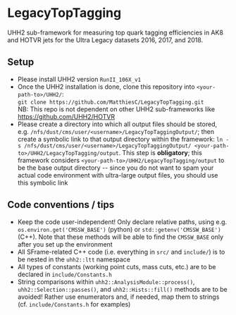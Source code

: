 # LegacyTopTagging

UHH2 sub-framework for measuring top quark tagging efficiencies in AK8 and HOTVR jets for the Ultra Legacy datasets 2016, 2017, and 2018.

## Setup

- Please install UHH2 version `RunII_106X_v1`
- Once the UHH2 installation is done, clone this repository into `<your-path-to>/UHH2/`: <br />
`git clone https://github.com/MatthiesC/LegacyTopTagging.git` <br />
NB: This repo is not dependent on other UHH2 sub-frameworks like https://github.com/UHH2/HOTVR
- Please create a directory into which all output files should be stored, e.g. `/nfs/dust/cms/user/<username>/LegacyTopTaggingOutput/`; then create a symbolic link to that output directory within the framework: `ln -s /nfs/dust/cms/user/<username>/LegacyTopTaggingOutput/ <your-path-to>/UHH2/LegacyTopTagging/output`. This step is **obligatory**; this framework considers `<your-path-to>/UHH2/LegacyTopTagging/output` to be the base output directory -- since you do not want to spam your actual code environment with ultra-large output files, you should use this symbolic link

## Code conventions / tips

- Keep the code user-independent! Only declare relative paths, using e.g. `os.environ.get('CMSSW_BASE')` (python) or `std::getenv('CMSSW_BASE')` (C++). Note that these methods will be able to find the `CMSSW_BASE` only after you set up the environment
- All SFrame-related C++ code (i.e. everything in `src/` and `include/`) is to be nested in the `uhh2::ltt` namespace
- All types of constants (working point cuts, mass cuts, etc.) are to be declared in `include/Constants.h`
- String comparisons within `uhh2::AnalysisModule::process()`, `uhh2::Selection::passes()`, and `uhh2::Hists::fill()` methods are to be avoided! Rather use enumerators and, if needed, map them to strings (cf. `include/Constants.h` for examples)
